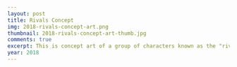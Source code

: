 ```yaml
---
layout: post
title: Rivals Concept
img: 2018-rivals-concept-art.png
thumbnail: 2018-rivals-concept-art-thumb.jpg
comments: true
excerpt: This is concept art of a group of characters known as the "rivals", who were created for a video game that I wanted to create as a project for a University class. They are all based on different animals.
year: 2018
---
```


